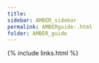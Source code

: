 ```yaml
---
title:
sidebar: AMBER_sidebar
permalink: AMBERguide-.html
folder: AMBER_guide
---
```


<link rel="stylesheet" href="css/theme-orange.css">

{% include links.html %}
